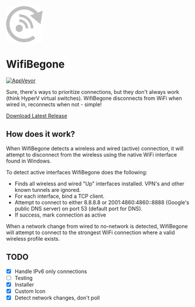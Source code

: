 ![WifiBegone](assets/icon.png)

# WifiBegone

[![AppVeyor](https://img.shields.io/appveyor/ci/Silvenga/wifibegone.svg?maxAge=2592000&style=flat-square)](https://ci.appveyor.com/project/Silvenga/wifibegone)

Sure, there's ways to prioritize connections, but they don't always work (think HyperV virtual switches). WifiBegone disconnects from WiFi when wired in, reconnects when not - simple!

[Download Latest Release](https://github.com/Silvenga/WifiBegone/releases/)

## How does it work?

When WifiBegone detects a wireless and wired (active) connection, it will attempt to disconnect from the wireless using the native WiFi interface found in Windows. 

To detect active interfaces WifiBegone does the following:

- Finds all wireless and wired "Up" interfaces installed. VPN's and other known tunnels are ignored. 
- For each interface, bind a TCP client.
- Attempt to connect to either 8.8.8.8 or 2001:4860:4860::8888 (Google's public DNS server) on port 53 (default port for DNS). 
- If success, mark connection as active

When a network change from wired to no-network is detected, WifiBegone will attempt to connect to the strongest WiFi connection where a valid wireless profile exists. 

## TODO

- [X] Handle IPv6 only connections
- [ ] Testing
- [X] Installer
- [X] Custom Icon
- [X] Detect network changes, don't poll